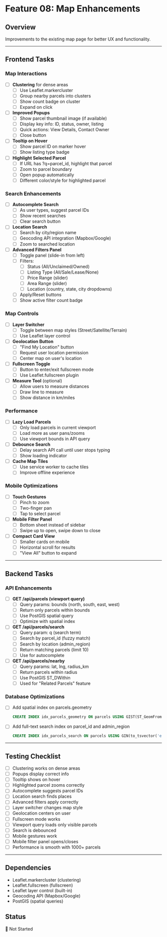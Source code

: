 # Feature 08: Map Enhancements

## Overview
Improvements to the existing map page for better UX and functionality.

---

## Frontend Tasks

### Map Interactions
- [ ] **Clustering** for dense areas
  - [ ] Use Leaflet.markercluster
  - [ ] Group nearby parcels into clusters
  - [ ] Show count badge on cluster
  - [ ] Expand on click
  
- [ ] **Improved Popups**
  - [ ] Show parcel thumbnail image (if available)
  - [ ] Display key info: ID, status, owner, listing
  - [ ] Quick actions: View Details, Contact Owner
  - [ ] Close button
  
- [ ] **Tooltip on Hover**
  - [ ] Show parcel ID on marker hover
  - [ ] Show listing type badge
  
- [ ] **Highlight Selected Parcel**
  - [ ] If URL has ?q=parcel_id, highlight that parcel
  - [ ] Zoom to parcel boundary
  - [ ] Open popup automatically
  - [ ] Different color/style for highlighted parcel

### Search Enhancements
- [ ] **Autocomplete Search**
  - [ ] As user types, suggest parcel IDs
  - [ ] Show recent searches
  - [ ] Clear search button
  
- [ ] **Location Search**
  - [ ] Search by city/region name
  - [ ] Geocoding API integration (Mapbox/Google)
  - [ ] Zoom to searched location
  
- [ ] **Advanced Filters Panel**
  - [ ] Toggle panel (slide-in from left)
  - [ ] Filters:
    - [ ] Status (All/Unclaimed/Owned)
    - [ ] Listing Type (All/Sale/Lease/None)
    - [ ] Price Range (slider)
    - [ ] Area Range (slider)
    - [ ] Location (country, state, city dropdowns)
  - [ ] Apply/Reset buttons
  - [ ] Show active filter count badge

### Map Controls
- [ ] **Layer Switcher**
  - [ ] Toggle between map styles (Street/Satellite/Terrain)
  - [ ] Use Leaflet layer control
  
- [ ] **Geolocation Button**
  - [ ] "Find My Location" button
  - [ ] Request user location permission
  - [ ] Center map on user's location
  
- [ ] **Fullscreen Toggle**
  - [ ] Button to enter/exit fullscreen mode
  - [ ] Use Leaflet.fullscreen plugin
  
- [ ] **Measure Tool** (optional)
  - [ ] Allow users to measure distances
  - [ ] Draw line to measure
  - [ ] Show distance in km/miles

### Performance
- [ ] **Lazy Load Parcels**
  - [ ] Only load parcels in current viewport
  - [ ] Load more as user pans/zooms
  - [ ] Use viewport bounds in API query
  
- [ ] **Debounce Search**
  - [ ] Delay search API call until user stops typing
  - [ ] Show loading indicator
  
- [ ] **Cache Map Tiles**
  - [ ] Use service worker to cache tiles
  - [ ] Improve offline experience

### Mobile Optimizations
- [ ] **Touch Gestures**
  - [ ] Pinch to zoom
  - [ ] Two-finger pan
  - [ ] Tap to select parcel
  
- [ ] **Mobile Filter Panel**
  - [ ] Bottom sheet instead of sidebar
  - [ ] Swipe up to open, swipe down to close
  
- [ ] **Compact Card View**
  - [ ] Smaller cards on mobile
  - [ ] Horizontal scroll for results
  - [ ] "View All" button to expand

---

## Backend Tasks

### API Enhancements

- [ ] **GET /api/parcels (viewport query)**
  - [ ] Query params: bounds (north, south, east, west)
  - [ ] Return only parcels within bounds
  - [ ] Use PostGIS spatial query
  - [ ] Optimize with spatial index
  
- [ ] **GET /api/parcels/search**
  - [ ] Query param: q (search term)
  - [ ] Search by parcel_id (fuzzy match)
  - [ ] Search by location (admin_region)
  - [ ] Return matching parcels (limit 10)
  - [ ] Use for autocomplete
  
- [ ] **GET /api/parcels/nearby**
  - [ ] Query params: lat, lng, radius_km
  - [ ] Return parcels within radius
  - [ ] Use PostGIS ST_DWithin
  - [ ] Used for "Related Parcels" feature

### Database Optimizations
- [ ] Add spatial index on parcels.geometry
  ```sql
  CREATE INDEX idx_parcels_geometry ON parcels USING GIST(ST_GeomFromGeoJSON(geometry_geojson));
  ```
  
- [ ] Add full-text search index on parcel_id and admin_region
  ```sql
  CREATE INDEX idx_parcels_search ON parcels USING GIN(to_tsvector('english', parcel_id || ' ' || admin_region::text));
  ```

---

## Testing Checklist
- [ ] Clustering works on dense areas
- [ ] Popups display correct info
- [ ] Tooltip shows on hover
- [ ] Highlighted parcel zooms correctly
- [ ] Autocomplete suggests parcel IDs
- [ ] Location search finds places
- [ ] Advanced filters apply correctly
- [ ] Layer switcher changes map style
- [ ] Geolocation centers on user
- [ ] Fullscreen mode works
- [ ] Viewport query loads only visible parcels
- [ ] Search is debounced
- [ ] Mobile gestures work
- [ ] Mobile filter panel opens/closes
- [ ] Performance is smooth with 1000+ parcels

---

## Dependencies
- Leaflet.markercluster (clustering)
- Leaflet.fullscreen (fullscreen)
- Leaflet layer control (built-in)
- Geocoding API (Mapbox/Google)
- PostGIS (spatial queries)

## Status
🔲 Not Started
